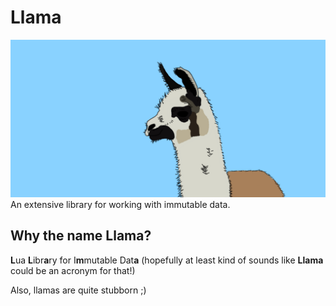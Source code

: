 # Llama
<img src="llama.png" />
An extensive library for working with immutable data.

## Why the name Llama?
**L**ua **L**ibr**a**ry for I**m**mutable Dat**a** (hopefully at least kind of sounds like **Llama** could be an acronym for that!)

Also, llamas are quite stubborn ;)
